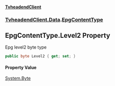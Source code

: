 #### [TvheadendClient](./index.md 'index')
### [TvheadendClient.Data](./TvheadendClient-Data.md 'TvheadendClient.Data').[EpgContentType](./TvheadendClient-Data-EpgContentType.md 'TvheadendClient.Data.EpgContentType')
## EpgContentType.Level2 Property
Epg level2 byte type  
```csharp
public byte Level2 { get; set; }
```
#### Property Value
[System.Byte](https://docs.microsoft.com/en-us/dotnet/api/System.Byte 'System.Byte')  
